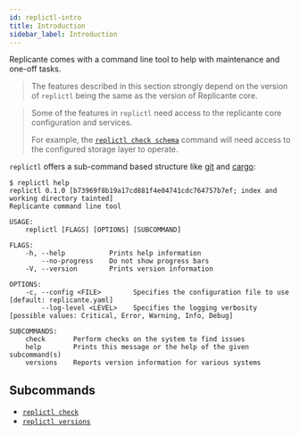 ```yaml
---
id: replictl-intro
title: Introduction
sidebar_label: Introduction
---
```


Replicante comes with a command line tool to help with maintenance and one-off tasks.

<blockquote class="info">

The features described in this section strongly depend on the version
of `replictl` being the same as the version of Replicante core.

</blockquote>

<blockquote class="info">

Some of the features in `replictl` need access to the replicante core configuration and services.

For example, the [`replictl check schema`](replictl-check.md#schema) command will need access
to the configured storage layer to operate.

</blockquote>

`replictl` offers a sub-command based structure like [git](https://git-scm.com/)
and [cargo](https://doc.rust-lang.org/cargo/index.html):

```text
$ replictl help
replictl 0.1.0 [b73969f8b19a17cd881f4e04741cdc764757b7ef; index and working directory tainted]
Replicante command line tool

USAGE:
    replictl [FLAGS] [OPTIONS] [SUBCOMMAND]

FLAGS:
    -h, --help           Prints help information
        --no-progress    Do not show progress bars
    -V, --version        Prints version information

OPTIONS:
    -c, --config <FILE>        Specifies the configuration file to use [default: replicante.yaml]
        --log-level <LEVEL>    Specifies the logging verbosity [possible values: Critical, Error, Warning, Info, Debug]

SUBCOMMANDS:
    check       Perform checks on the system to find issues
    help        Prints this message or the help of the given subcommand(s)
    versions    Reports version information for various systems
```

## Subcommands

  * [`replictl check`](replictl-check.md)
  * [`replictl versions`](replictl-versions.md)
